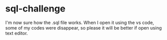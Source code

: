 # sql-challenge
I'm now sure how the .sql file works. When I open it using the vs code, some of my codes were disappear, so please it will be better if open using text editor.